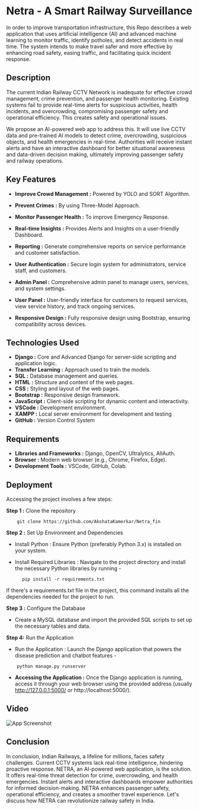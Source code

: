 
# Netra - A Smart Railway Surveillance


In order to improve transportation infrastructure, this Repo describes a web application that uses artificial intelligence (AI) and advanced machine learning to monitor traffic, identify potholes, and detect accidents in real time. The system intends to make travel safer and more effective by enhancing road safety, easing traffic, and facilitating quick incident response.
## Description


The current Indian Railway CCTV Network is inadequate for effective crowd management, crime prevention, and passenger health monitoring. Existing systems fail to provide real-time alerts for suspicious activities, health incidents, and overcrowding, compromising passenger safety and operational efficiency. This creates safety and operational issues.

We propose an AI-powered web app to address this. It will use live CCTV data and pre-trained AI models to detect crime, overcrowding, suspicious objects, and health emergencies in real-time. Authorities will receive instant alerts and have an interactive dashboard for better situational awareness and data-driven decision making, ultimately improving passenger safety and railway operations.
## Key Features 


- **Improve Crowd Management :** Powered by YOLO and SORT Algorithm.
- **Prevent Crimes :** By using Three-Model Approach.

- **Monitor Passenger Health :** To improve Emergency Response.

- **Real-time Insights :** Provides Alerts and Insights on a user-friendly Dashboard.

- **Reporting :** Generate comprehensive reports on service performance and customer satisfaction.

- **User Authentication :** Secure login system for administrators, service staff, and customers.

- **Admin Panel :** Comprehensive admin panel to manage users, services, and system settings.

- **User Panel :** User-friendly interface for customers to request services, view service history, and track ongoing services.

- **Responsive Design :** Fully responsive design using Bootstrap, ensuring compatibility across devices.


## Technologies Used 

* **Django :** Core and Advanced Django for server-side scripting and application logic.
* **Transfer Learning :** Approach used to train the models. 
* **SQL :** Database management and queries.
* **HTML :** Structure and content of the web pages.
* **CSS :** Styling and layout of the web pages.
* **Bootstrap :** Responsive design framework.
* **JavaScript :** Client-side scripting for dynamic content and interactivity.
* **VSCode :** Development environment.
* **XAMPP :** Local server environment for development and testing
* **GitHub :** Version Control System






## Requirements 

* **Libraries and Frameworks :** Django, OpenCV, Ultralytics, AllAuth. 
* **Browser :** Modern web browser (e.g., Chrome, Firefox, Edge).
* **Development Tools :** VSCode, GitHub, Colab.
## Deployment



Accessing the project involves a few steps:

**Step 1 :** Clone the repository
```
    git clone https://github.com/AkshataKamerkar/Netra_fin

```

**Step 2 :** Set Up Environment and Dependencies

* Install Python : Ensure Python (preferably Python 3.x) is installed on your system.

* Install Required Libraries : Navigate to the project directory and install the necessary Python libraries by running -

```
      pip install -r requirements.txt
```

If there's a requirements.txt file in the project, this command installs all the dependencies needed for the project to run.


**Step 3 :** Configure the Database

* Create a MySQL database and import the provided SQL scripts to set up the necessary tables and data.


**Step 4:** Run the Application

* Run the Application : Launch the Django application that powers the disease prediction and chatbot features -

```
    python manage.py runserver
```

* **Accessing the Application :** Once the Django application is running, access it through your web browser using the provided address (usually http://127.0.0.1:5000/ or http://localhost:5000/). 

## Video

![App Screenshot](ScreenShots/WebPage1.png)
## Conclusion

In conclusion, Indian Railways, a lifeline for millions, faces safety challenges. Current CCTV systems lack real-time intelligence, hindering proactive response.
NETRA, an AI-powered web application, is the solution. It offers real-time threat detection for crime, overcrowding, and health emergencies. Instant alerts and interactive dashboards empower authorities for informed decision-making.
NETRA enhances passenger safety, operational efficiency, and creates a smoother travel experience. Let's discuss how NETRA can revolutionize railway safety in India.
